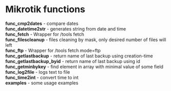 # Mikrotik functions

**func_cmp2dates** - 	compare dates</br>
**func_datetime2str** - generates string from date and time</br>
**func_fetch** - Wrapper for /tools fetch</br>
**func_filescleanup**	- files cleaning by mask, only desired number of files will left</br>
**func_ftp** -	Wrapper for /tools fetch mode=ftp</br>
**func_getlastbackup** - return name of last backup using creation-time </br>
**func_getlastbackup_byid**	- return name of last backup using id</br>
**func_getminbykey**	- find element in array with minimal value of some field</br>
**func_log2file**	- logs text to file</br>
**func_time2int** - convert time to int</br>
**examples**	- some usage examples</br>
